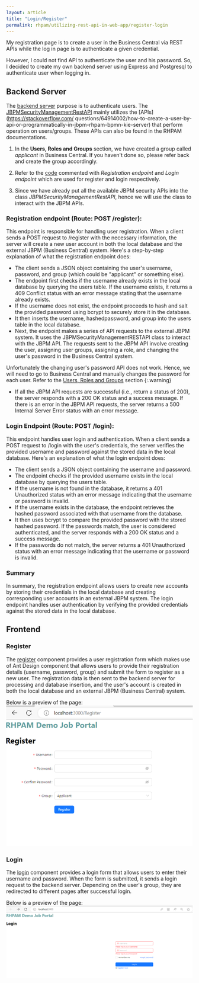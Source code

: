 ```yaml
---
layout: article
title: "Login/Register"
permalink: rhpam/utilizing-rest-api-in-web-app/register-login
---
```


My registration page is to create a user in the Business Central via REST APIs while the log in page is to authenticate a given credential.

However, I could not find API to authenticate the user and his password. So, I decided to create my own backend server using Express and Postgresql to authenticate user when logging in.

## Backend Server

The [backend server](https://github.com/zm-l/rhpam-demo/tree/main/my-app/server) purpose is to authenticate users. The [JBPMSecurityManagementRestAPI](https://github.com/zm-l/rhpam-demo/blob/main/my-app/server/JBPMSecurityManagementRESTAPI.ts) mainly utilizes the [APIs](https://stackoverflow.com/ questions/64914002/how-to-create-a-user-by-api-or-programmatically-in-jbpm-rhpam-bpmn-kie-server) that perform operation on users/groups. These APIs can also be found in the RHPAM documentations.

1. In the **Users, Roles and Groups** section, we have created a group called _applicant_ in Business Central. If you haven't done so, please refer back and create the group accordingly.

2. Refer to the [code](https://github.com/zm-l/rhpam-demo/blob/main/my-app/server/server.ts) commented with _Registration endpoint_ and _Login endpoint_ which are used for register and login respectively.

3. Since we have already put all the available JBPM security APIs into the class _JBPMSecurityManagementRestAPI_, hence we will use the class to interact with the JBPM APIs.

### Registration endpoint (Route: POST /register):

This endpoint is responsible for handling user registration. When a client sends a POST request to /register with the necessary information, the server will create a new user account in both the local database and the external JBPM (Business Central) system. Here's a step-by-step explanation of what the registration endpoint does:

- The client sends a JSON object containing the user's username, password, and group (which could be "applicant" or something else).
- The endpoint first checks if the username already exists in the local database by querying the users table. If the username exists, it returns a 409 Conflict status with an error message stating that the username already exists.
- If the username does not exist, the endpoint proceeds to hash and salt the provided password using bcrypt to securely store it in the database.
- It then inserts the username, hashedpassword, and group into the users table in the local database.
- Next, the endpoint makes a series of API requests to the external JBPM system. It uses the JBPMSecurityManagementRESTAPI class to interact with the JBPM API. The requests sent to the JBPM API involve creating the user, assigning user groups, assigning a role, and changing the user's password in the Business Central system.

Unfortunately the changing user's password API does not work. Hence, we will need to go to Business Central and manually changes the password for each user. Refer to the [Users, Roles and Groups](https://zm-l.github.io/rhpam/job-portal/users-roles-and-groups) section
{:.warning}

- If all the JBPM API requests are successful (i.e., return a status of 200), the server responds with a 200 OK status and a success message. If there is an error in the JBPM API requests, the server returns a 500 Internal Server Error status with an error message.

### Login Endpoint (Route: POST /login):

This endpoint handles user login and authentication. When a client sends a POST request to /login with the user's credentials, the server verifies the provided username and password against the stored data in the local database. Here's an explanation of what the login endpoint does:

- The client sends a JSON object containing the username and password.
- The endpoint checks if the provided username exists in the local database by querying the users table.
- If the username is not found in the database, it returns a 401 Unauthorized status with an error message indicating that the username or password is invalid.
- If the username exists in the database, the endpoint retrieves the hashed password associated with that username from the database.
- It then uses bcrypt to compare the provided password with the stored hashed password. If the passwords match, the user is considered authenticated, and the server responds with a 200 OK status and a success message.
- If the passwords do not match, the server returns a 401 Unauthorized status with an error message indicating that the username or password is invalid.

### Summary

In summary, the registration endpoint allows users to create new accounts by storing their credentials in the local database and creating corresponding user accounts in an external JBPM system. The login endpoint handles user authentication by verifying the provided credentials against the stored data in the local database.

## Frontend

### Register

The [register](https://github.com/zm-l/rhpam-demo/blob/main/my-app/client/src/pages/Register.tsx) component provides a user registration form which makes use of Ant Design component that allows users to provide their registration details (username, password, group) and submit the form to register as a new user. The registration data is then sent to the backend server for processing and database insertion, and the user's account is created in both the local database and an external JBPM (Business Central) system.

Below is a preview of the page:
![apply](../assets/images/business-central/webpages/register.png)

### Login

The [login](https://github.com/zm-l/rhpam-demo/blob/main/my-app/client/src/pages/Login.tsx) component provides a login form that allows users to enter their username and password. When the form is submitted, it sends a login request to the backend server. Depending on the user's group, they are redirected to different pages after successful login.

Below is a preview of the page:
![apply](../assets/images/business-central/webpages/login.png)
